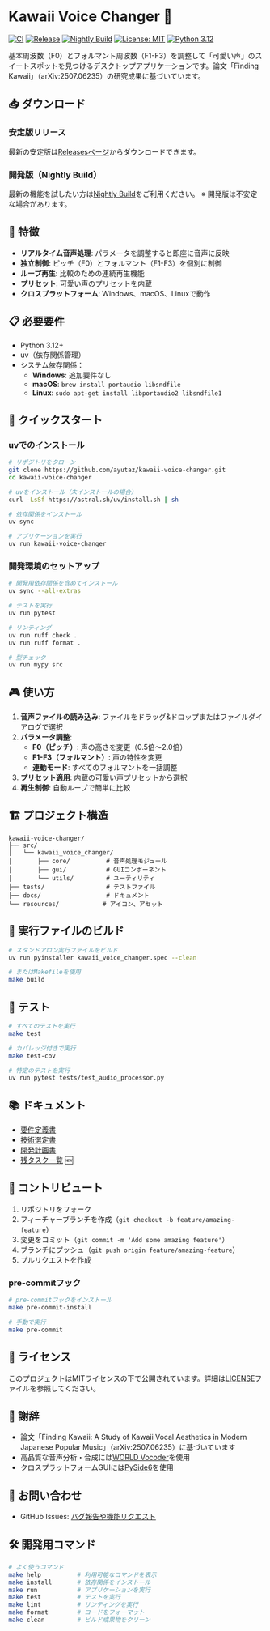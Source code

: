 # Kawaii Voice Changer 🎤

[![CI](https://github.com/ayutaz/kawaii-voice-changer/actions/workflows/ci.yml/badge.svg)](https://github.com/ayutaz/kawaii-voice-changer/actions/workflows/ci.yml)
[![Release](https://github.com/ayutaz/kawaii-voice-changer/actions/workflows/release.yml/badge.svg)](https://github.com/ayutaz/kawaii-voice-changer/actions/workflows/release.yml)
[![Nightly Build](https://github.com/ayutaz/kawaii-voice-changer/actions/workflows/nightly.yml/badge.svg)](https://github.com/ayutaz/kawaii-voice-changer/actions/workflows/nightly.yml)
[![License: MIT](https://img.shields.io/badge/License-MIT-yellow.svg)](https://opensource.org/licenses/MIT)
[![Python 3.12](https://img.shields.io/badge/python-3.12-blue.svg)](https://www.python.org/downloads/)

基本周波数（F0）とフォルマント周波数（F1-F3）を調整して「可愛い声」のスイートスポットを見つけるデスクトップアプリケーションです。論文「Finding Kawaii」（arXiv:2507.06235）の研究成果に基づいています。

## 📥 ダウンロード

### 安定版リリース
最新の安定版は[Releasesページ](https://github.com/ayutaz/kawaii-voice-changer/releases/latest)からダウンロードできます。

### 開発版（Nightly Build）
最新の機能を試したい方は[Nightly Build](https://github.com/ayutaz/kawaii-voice-changer/releases/tag/nightly)をご利用ください。
※ 開発版は不安定な場合があります。

## 🌟 特徴

- **リアルタイム音声処理**: パラメータを調整すると即座に音声に反映
- **独立制御**: ピッチ（F0）とフォルマント（F1-F3）を個別に制御
- **ループ再生**: 比較のための連続再生機能
- **プリセット**: 可愛い声のプリセットを内蔵
- **クロスプラットフォーム**: Windows、macOS、Linuxで動作

## 📋 必要要件

- Python 3.12+
- uv（依存関係管理）
- システム依存関係：
  - **Windows**: 追加要件なし
  - **macOS**: `brew install portaudio libsndfile`
  - **Linux**: `sudo apt-get install libportaudio2 libsndfile1`

## 🚀 クイックスタート

### uvでのインストール

```bash
# リポジトリをクローン
git clone https://github.com/ayutaz/kawaii-voice-changer.git
cd kawaii-voice-changer

# uvをインストール（未インストールの場合）
curl -LsSf https://astral.sh/uv/install.sh | sh

# 依存関係をインストール
uv sync

# アプリケーションを実行
uv run kawaii-voice-changer
```

### 開発環境のセットアップ

```bash
# 開発用依存関係を含めてインストール
uv sync --all-extras

# テストを実行
uv run pytest

# リンティング
uv run ruff check .
uv run ruff format .

# 型チェック
uv run mypy src
```

## 🎮 使い方

1. **音声ファイルの読み込み**: ファイルをドラッグ&ドロップまたはファイルダイアログで選択
2. **パラメータ調整**:
   - **F0（ピッチ）**: 声の高さを変更（0.5倍〜2.0倍）
   - **F1-F3（フォルマント）**: 声の特性を変更
   - **連動モード**: すべてのフォルマントを一括調整
3. **プリセット適用**: 内蔵の可愛い声プリセットから選択
4. **再生制御**: 自動ループで簡単に比較

## 🏗️ プロジェクト構造

```
kawaii-voice-changer/
├── src/
│   └── kawaii_voice_changer/
│       ├── core/          # 音声処理モジュール
│       ├── gui/           # GUIコンポーネント
│       └── utils/         # ユーティリティ
├── tests/                 # テストファイル
├── docs/                  # ドキュメント
└── resources/            # アイコン、アセット
```

## 🔧 実行ファイルのビルド

```bash
# スタンドアロン実行ファイルをビルド
uv run pyinstaller kawaii_voice_changer.spec --clean

# またはMakefileを使用
make build
```

## 🧪 テスト

```bash
# すべてのテストを実行
make test

# カバレッジ付きで実行
make test-cov

# 特定のテストを実行
uv run pytest tests/test_audio_processor.py
```

## 📚 ドキュメント

- [要件定義書](docs/requirements-specification.md)
- [技術選定書](docs/technical-selection.md)
- [開発計画書](docs/development-plan.md)
- [残タスク一覧](docs/remaining-tasks.md) 🆕

## 🤝 コントリビュート

1. リポジトリをフォーク
2. フィーチャーブランチを作成（`git checkout -b feature/amazing-feature`）
3. 変更をコミット（`git commit -m 'Add some amazing feature'`）
4. ブランチにプッシュ（`git push origin feature/amazing-feature`）
5. プルリクエストを作成

### pre-commitフック

```bash
# pre-commitフックをインストール
make pre-commit-install

# 手動で実行
make pre-commit
```

## 📄 ライセンス

このプロジェクトはMITライセンスの下で公開されています。詳細は[LICENSE](LICENSE)ファイルを参照してください。

## 🙏 謝辞

- 論文「Finding Kawaii: A Study of Kawaii Vocal Aesthetics in Modern Japanese Popular Music」（arXiv:2507.06235）に基づいています
- 高品質な音声分析・合成には[WORLD Vocoder](https://github.com/mmorise/World)を使用
- クロスプラットフォームGUIには[PySide6](https://www.qt.io/qt-for-python)を使用

## 📮 お問い合わせ

- GitHub Issues: [バグ報告や機能リクエスト](https://github.com/ayutaz/kawaii-voice-changer/issues)

## 🛠️ 開発用コマンド

```bash
# よく使うコマンド
make help          # 利用可能なコマンドを表示
make install       # 依存関係をインストール
make run           # アプリケーションを実行
make test          # テストを実行
make lint          # リンティングを実行
make format        # コードをフォーマット
make clean         # ビルド成果物をクリーン
```